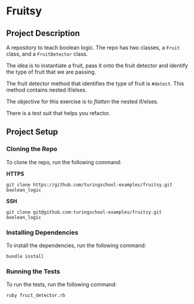# Fruitsy

## Project Description

A repository to teach boolean logic. The repo has two classes, a `Fruit` class, and a `FruitDetector` class.

The idea is to instantiate a fruit, pass it onto the fruit detector and identify the type of fruit that we are passing.

The fruit detector method that identifies the type of fruit is `#detect`. This method contains nested if/elses.

The objective for this exercise is to *flatten* the nested if/elses.

There is a test suit that helps you refactor.

## Project Setup

### Cloning the Repo

To clone the repo, run the following command:

**HTTPS**
```
git clone https://github.com/turingschool-examples/fruitsy.git boolean_logic
```

**SSH**
```
git clone git@github.com:turingschool-examples/fruitsy.git boolean_logic
```

### Installing Dependencies

To install the dependencies, run the following command:
```
bundle install
```

### Running the Tests

To run the tests, run the following command:
```
ruby fruit_detector.rb
```

